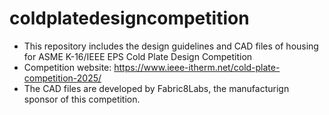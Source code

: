 # coldplatedesigncompetition
* This repository includes the design guidelines and CAD files of housing for ASME K-16/IEEE EPS Cold Plate Design Competition <br>
* Competition website: https://www.ieee-itherm.net/cold-plate-competition-2025/ <br>
* The CAD files are developed by Fabric8Labs, the manufacturign sponsor of this competition. <br>
